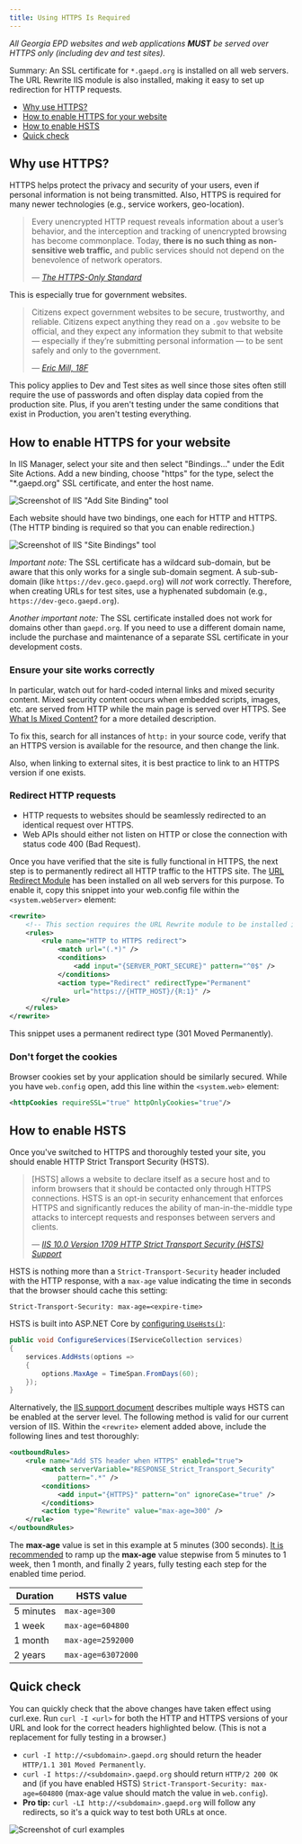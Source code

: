 ```yaml
---
title: Using HTTPS Is Required
---
```


*All Georgia EPD websites and web applications **MUST** be served over HTTPS only (including dev and test sites).*

Summary: An SSL certificate for `*.gaepd.org` is installed on all web servers. The URL Rewrite IIS module is also installed, making it easy to set up redirection for HTTP requests.

* [Why use HTTPS?](#why-use-https)
* [How to enable HTTPS for your website](#how-to-enable-https-for-your-website)
* [How to enable HSTS](#how-to-enable-hsts)
* [Quick check](#quick-check)

## Why use HTTPS?

HTTPS helps protect the privacy and security of your users, even if personal information is not being transmitted. Also, HTTPS is required for many newer technologies (e.g., service workers, geo-location).

> Every unencrypted HTTP request reveals information about a user’s behavior, and the interception and tracking of unencrypted browsing has become commonplace. Today, **there is no such thing as non-sensitive web traffic,** and public services should not depend on the benevolence of network operators.
>
> — <cite>[The HTTPS-Only Standard](https://https.cio.gov/everything/)</cite>

This is especially true for government websites.

> Citizens expect government websites to be secure, trustworthy, and reliable. Citizens expect anything they read on a `.gov` website to be official, and they expect any information they submit to that website — especially if they’re submitting personal information — to be sent safely and only to the government.
>
> — <cite>[Eric Mill, 18F](https://18f.gsa.gov/2014/11/13/why-we-use-https-in-every-gov-website-we-make/)</cite>

This policy applies to Dev and Test sites as well since those sites often still require the use of passwords and often display data copied from the production site. Plus, if you aren't testing under the same conditions that exist in Production, you aren't testing everything.

## How to enable HTTPS for your website

In IIS Manager, select your site and then select "Bindings..." under the Edit Site Actions. Add a new binding, choose "https" for the type, select the "*.gaepd.org" SSL certificate, and enter the host name.

![Screenshot of IIS "Add Site Binding" tool](img/https-add-binding.png)

Each website should have two bindings, one each for HTTP and HTTPS. (The HTTP binding is required so that you can enable redirection.)

![Screenshot of IIS "Site Bindings" tool](img/https-bindings.png)

*Important note:* The SSL certificate has a wildcard sub-domain, but be aware that this only works for a single sub-domain segment. A sub-sub-domain (like `https://dev.geco.gaepd.org`) will *not* work correctly. Therefore, when creating URLs for test sites, use a hyphenated subdomain (e.g., `https://dev-geco.gaepd.org`).

*Another important note:* The SSL certificate installed does not work for domains other than `gaepd.org`. If you need to use a different domain name, include the purchase and maintenance of a separate SSL certificate in your development costs.

### Ensure your site works correctly

In particular, watch out for hard-coded internal links and mixed security content. Mixed security content occurs when embedded scripts, images, etc. are served from HTTP while the main page is served over HTTPS. See [What Is Mixed Content?](https://developers.google.com/web/fundamentals/security/prevent-mixed-content/what-is-mixed-content) for a more detailed description.

To fix this, search for all instances of `http:` in your source code, verify that an HTTPS version is available for the resource, and then change the link.

Also, when linking to external sites, it is best practice to link to an HTTPS version if one exists.

### Redirect HTTP requests

* HTTP requests to websites should be seamlessly redirected to an identical request over HTTPS.
* Web APIs should either not listen on HTTP or close the connection with status code 400 (Bad Request).

Once you have verified that the site is fully functional in HTTPS, the next step is to permanently redirect all HTTP traffic to the HTTPS site. The [URL Redirect Module](https://docs.microsoft.com/en-us/iis/extensions/url-rewrite-module/using-the-url-rewrite-module) has been installed on all web servers for this purpose. To enable it, copy this snippet into your web.config file within the `<system.webServer>` element:

```xml
<rewrite>
    <!-- This section requires the URL Rewrite module to be installed in IIS. -->
    <rules>
        <rule name="HTTP to HTTPS redirect">
            <match url="(.*)" />
            <conditions>
                <add input="{SERVER_PORT_SECURE}" pattern="^0$" />
            </conditions>
            <action type="Redirect" redirectType="Permanent"
                url="https://{HTTP_HOST}/{R:1}" />
        </rule>
    </rules>
</rewrite>
```

This snippet uses a permanent redirect type (301 Moved Permanently).

### Don't forget the cookies

Browser cookies set by your application should be similarly secured. While you have `web.config` open, add this line within the `<system.web>` element:

```xml
<httpCookies requireSSL="true" httpOnlyCookies="true"/>
```

## How to enable HSTS

Once you've switched to HTTPS and thoroughly tested your site, you should enable HTTP Strict Transport Security (HSTS).

> [HSTS] allows a website to declare itself as a secure host and to inform browsers that it should be contacted only through HTTPS connections. HSTS is an opt-in security enhancement that enforces HTTPS and significantly reduces the ability of man-in-the-middle type attacks to intercept requests and responses between servers and clients.
>
> — <cite>[IIS 10.0 Version 1709 HTTP Strict Transport Security (HSTS) Support](https://docs.microsoft.com/en-us/iis/get-started/whats-new-in-iis-10-version-1709/iis-10-version-1709-hsts#http-strict-transport-security-hsts)</cite>

HSTS is nothing more than a `Strict-Transport-Security` header included with the HTTP response, with a `max-age` value indicating the time in seconds that the browser should cache this setting:

```
Strict-Transport-Security: max-age=<expire-time>
```

HSTS is built into ASP<span>.NET</span> Core by [configuring `UseHsts()`](https://docs.microsoft.com/en-us/aspnet/core/security/enforcing-ssl?view=aspnetcore-3.1&tabs=visual-studio#http-strict-transport-security-protocol-hsts):

```c#
public void ConfigureServices(IServiceCollection services)
{
    services.AddHsts(options =>
    {
        options.MaxAge = TimeSpan.FromDays(60);
    });
}
```

Alternatively, the [IIS support document]((https://docs.microsoft.com/en-us/iis/get-started/whats-new-in-iis-10-version-1709/iis-10-version-1709-hsts#http-strict-transport-security-hsts)) describes multiple ways HSTS can be enabled at the server level. The following method is valid for our current version of IIS. Within the `<rewrite>` element added above, include the following lines and test thoroughly:

```xml
<outboundRules>
    <rule name="Add STS header when HTTPS" enabled="true">
        <match serverVariable="RESPONSE_Strict_Transport_Security"
            pattern=".*" />
        <conditions>
            <add input="{HTTPS}" pattern="on" ignoreCase="true" />
        </conditions>
        <action type="Rewrite" value="max-age=300" />
    </rule>
</outboundRules>
```

The **max-age** value is set in this example at 5 minutes (300 seconds). [It is recommended](https://hstspreload.org/#deployment-recommendations) to ramp up the **max-age** value stepwise from 5 minutes to 1 week, then 1 month, and finally 2 years, fully testing each step for the enabled time period. 

| Duration  | HSTS value         |
|-----------|--------------------|
| 5 minutes | `max-age=300`      |
| 1 week    | `max-age=604800`   |
| 1 month   | `max-age=2592000`  |
| 2 years   | `max-age=63072000` |

## Quick check

You can quickly check that the above changes have taken effect using curl.exe. Run `curl -I <url>` for both the HTTP and HTTPS versions of your URL and look for the correct headers highlighted below. (This is not a replacement for fully testing in a browser.)

* `curl -I http://<subdomain>.gaepd.org` should return the header `HTTP/1.1 301 Moved Permanently`.
* `curl -I https://<subdomain>.gaepd.org` should return `HTTP/2 200 OK` and (if you have enabled HSTS) `Strict-Transport-Security: max-age=604800` (max-age value should match the value in `web.config`).
* **Pro tip:** `curl -LI http://<subdomain>.gaepd.org` will follow any redirects, so it's a quick way to test both URLs at once.

![Screenshot of curl examples](img/https-curl-examples.png)

